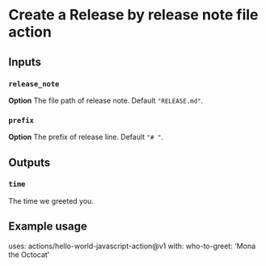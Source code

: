 # Create a Release by release note file action

## Inputs

### `release_note`

**Option** The file path of release note. Default `"RELEASE.md"`.

### `prefix`

**Option** The prefix of release line. Default `"# "`.

## Outputs

### `time`

The time we greeted you.

## Example usage

uses: actions/hello-world-javascript-action@v1
with:
  who-to-greet: 'Mona the Octocat'